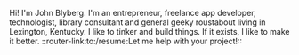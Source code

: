 Hi! I'm John Blyberg. I'm an entrepreneur, freelance app developer, technologist, library consultant and general geeky roustabout living in Lexington, Kentucky. I like to tinker and build things. If it exists, I like to make it better. ::router-link:to:/resume:Let me help with your project!::
